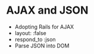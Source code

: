 # AJAX and JSON

* Adopting Rails for AJAX
* layout: :false
* respond_to :json
* Parse JSON into DOM
